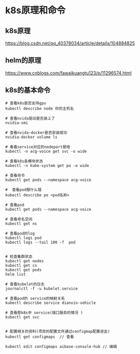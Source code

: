 # k8s原理和命令

## k8s原理
https://blog.csdn.net/qq_40378034/article/details/104884825

## helm的原理
https://www.cnblogs.com/fawaikuangtu123/p/11296574.html

## k8s的基本命令

```shell script
# 查看k8s是否支持gpu
kubectl describe node 你的主机名

# 查看nvida驱动是否装上了
nvidia-smi

# 查看nvida-docker是否安装成功
nvidia-docker volume ls

# 看看service对应的nodeport是啥 
kubectl -n acg-voice get svc -o wide 

# 查看k8s各模块状态
kubectl -n kube-system get po -o wide

# 查看命令
kubectl get pods --namespace acg-voice

#  查看pod报什么错
kubectl describe po <pod名称>

# 查看pod
kubectl get pods --namespace acg-voice

# 查看命名空间
kubectl get ns

# 查看pod的log
kubectl logs pod
kubectl logs --tail 100 -f  pod


# 检查集群状态
kubectl get nodes
kubectl get cs
kubectl get pods
helm list

# 查看kubelet的日志
journalctl -f -u kubelet.service

# 查看pod的 service的映射关系
kubectl describe service dianxin-vehicle

# 查看那k8s中 service(端口服务的情况 )
kubectl get svc


# 配置相关的资料(项目的配置文件通过configmap配置进去)
kubectl get configmaps  // 查看

kubectl edit configmaps aibase-console-hub // 编辑

```

